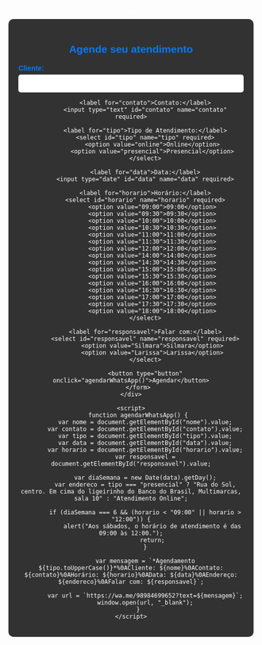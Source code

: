 <___>
<html lang="pt-br">
<head>
    <meta charset="UTF-8">
    <meta name="viewport" content="width=device-width, initial-scale=1.0">
    <title>Agendamento Online e Presencial</title>
    <style>
        body {
            font-family: Arial, sans-serif;
            text-align: center;
            padding: 20px;
            background: url('https://i.imgur.com/aPLuDmc.jpeg') no-repeat center center fixed;
            background-size: cover;
            color: white;
            margin: 0;
        }
        .container {
            max-width: 90%;
            margin: auto;
            background: rgba(0, 0, 0, 0.8);
            padding: 20px;
            border-radius: 10px;
        }
        h2 {
            color: #007bff;
            font-weight: bold;
            font-size: 1.5em;
        }
        label {
            color: #007bff;
            font-weight: bold;
            display: block;
            text-align: left;
            margin-top: 10px;
        }
        select, input {
            display: block;
            width: 100%;
            margin-top: 5px;
            padding: 10px;
            border-radius: 5px;
            border: none;
            font-size: 1em;
            color: black;
        }
        button {
            background-color: #007bff;
            color: white;
            padding: 12px;
            border: none;
            cursor: pointer;
            margin-top: 15px;
            width: 100%;
            font-weight: bold;
            border-radius: 5px;
            font-size: 1.2em;
        }
        button:hover {
            background-color: #0056b3;
        }
    </style>
</head>
<body>
    <div class="container">
        <h2>Agende seu atendimento</h2>
        <form id="agendamento-form">
            <label for="nome">Cliente:</label>
            <input type="text" id="nome" name="nome" required>
            
            <label for="contato">Contato:</label>
            <input type="text" id="contato" name="contato" required>
            
            <label for="tipo">Tipo de Atendimento:</label>
            <select id="tipo" name="tipo" required>
                <option value="online">Online</option>
                <option value="presencial">Presencial</option>
            </select>
            
            <label for="data">Data:</label>
            <input type="date" id="data" name="data" required>
            
            <label for="horario">Horário:</label>
            <select id="horario" name="horario" required>
                <option value="09:00">09:00</option>
                <option value="09:30">09:30</option>
                <option value="10:00">10:00</option>
                <option value="10:30">10:30</option>
                <option value="11:00">11:00</option>
                <option value="11:30">11:30</option>
                <option value="12:00">12:00</option>
                <option value="14:00">14:00</option>
                <option value="14:30">14:30</option>
                <option value="15:00">15:00</option>
                <option value="15:30">15:30</option>
                <option value="16:00">16:00</option>
                <option value="16:30">16:30</option>
                <option value="17:00">17:00</option>
                <option value="17:30">17:30</option>
                <option value="18:00">18:00</option>
            </select>
            
            <label for="responsavel">Falar com:</label>
            <select id="responsavel" name="responsavel" required>
                <option value="Silmara">Silmara</option>
                <option value="Larissa">Larissa</option>
            </select>
            
            <button type="button" onclick="agendarWhatsApp()">Agendar</button>
        </form>
    </div>

    <script>
        function agendarWhatsApp() {
            var nome = document.getElementById("nome").value;
            var contato = document.getElementById("contato").value;
            var tipo = document.getElementById("tipo").value;
            var data = document.getElementById("data").value;
            var horario = document.getElementById("horario").value;
            var responsavel = document.getElementById("responsavel").value;
            
            var diaSemana = new Date(data).getDay();
            var endereco = tipo === "presencial" ? "Rua do Sol, centro. Em cima do ligeirinho do Banco do Brasil, Multimarcas, sala 10" : "Atendimento Online";
            
            if (diaSemana === 6 && (horario < "09:00" || horario > "12:00")) {
                alert("Aos sábados, o horário de atendimento é das 09:00 às 12:00.");
                return;
            }
            
            var mensagem = `*Agendamento ${tipo.toUpperCase()}*%0ACliente: ${nome}%0AContato: ${contato}%0AHorário: ${horario}%0AData: ${data}%0AEndereço: ${endereco}%0AFalar com: ${responsavel}`;
            
            var url = `https://wa.me/98984699652?text=${mensagem}`;
            window.open(url, "_blank");
        }
    </script>
</body>
</html>
